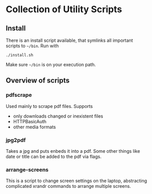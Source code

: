 # Collection of Utility Scripts

## Install
There is an install script available, that symlinks all important \
scripts to `~/bin`. Run with
```
./install.sh
```
Make sure `~/bin` is on your execution path.

## Overview of scripts

### pdfscrape
Used mainly to scrape pdf files. Supports
- only downloads changed or inexistent files
- HTTPBasicAuth
- other media formats

### jpg2pdf
Takes a jpg and puts enbeds it into a pdf. Some other things like \
date or title can be added to the pdf via flags.

### arrange-screens
This is a script to change screen settings on the laptop, abstracting \
complicated xrandr commands to arrange multiple screens.
